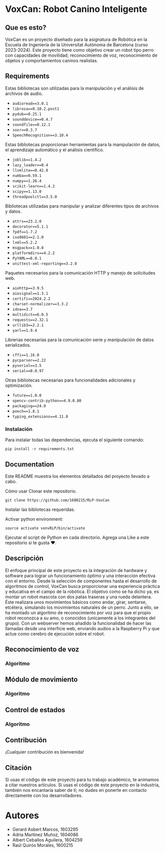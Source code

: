 # VoxCan: Robot Canino Inteligente

## Que es esto?
VoxCan es un proyecto diseñado para la asignatura de Robótica en la Escuela de Ingeniería de la Universitat Autònoma de Barcelona (curso 2023-2024). Este proyecto tiene como objetivo crear un robot tipo perro con capacidades de movilidad, reconocimiento de voz, reconocimiento de objetos y comportamientos caninos realistas.

## Requirements
Estas bibliotecas son utilizadas para la manipulación y el análisis de archivos de audio.
- `audioread==3.0.1`
- `librosa==0.10.2.post1`
- `pydub==0.25.1`
- `sounddevice==0.4.7`
- `soundfile==0.12.1`
- `soxr==0.3.7`
- `SpeechRecognition==3.10.4`

Estas bibliotecas proporcionan herramientas para la manipulación de datos, el aprendizaje automático y el análisis científico.
- `joblib==1.4.2`
- `lazy_loader==0.4`
- `llvmlite==0.42.0`
- `numba==0.59.1`
- `numpy==1.26.4`
- `scikit-learn==1.4.2`
- `scipy==1.13.0`
- `threadpoolctl==3.5.0`

Bibliotecas utilizadas para manipular y analizar diferentes tipos de archivos y datos.
- `attrs==23.2.0`
- `decorator==5.1.1`
- `fpdf==1.7.2`
- `iso8601==2.1.0`
- `lxml==5.2.2`
- `msgpack==1.0.8`
- `platformdirs==4.2.2`
- `PyYAML==6.0.1`
- `unittest-xml-reporting==3.2.0`

Paquetes necesarios para la comunicación HTTP y manejo de solicitudes web.
- `aiohttp==3.9.5`
- `aiosignal==1.3.1`
- `certifi==2024.2.2`
- `charset-normalizer==3.3.2`
- `idna==3.7`
- `multidict==6.0.5`
- `requests==2.32.1`
- `urllib3==2.2.1`
- `yarl==1.9.4`

Librerias necesarias para la comunicación serie y manipulación de datos serializados.
- `cffi==1.16.0`
- `pycparser==2.22`
- `pyserial==3.5`
- `serial==0.0.97`

Otras bibliotecas necesarias para funcionalidades adicionales y optimización.
- `future==1.0.0`
- `opencv-contrib-python==4.9.0.80`
- `packaging==24.0`
- `pooch==1.8.1`
- `typing_extensions==4.11.0`

### Instalación

Para instalar todas las dependencias, ejecuta el siguiente comando:
~~~
pip install -r requirements.txt
~~~

## Documentation
Este README muestra los elementos detallados del proyecto llevado a cabo.

Cómo usar
Clonar este repositorio.
~~~
git clone https://github.com/1600215/RLP-VoxCan
~~~

Instalar las bibliotecas requeridas.

Activar python environment:
~~~
source activate venvRLP/bin/activate
~~~

Ejecutar el script de Python en cada directorio.
Agrega una Like a este repositorio si te gusta ❤.

## Descripción

El enfoque principal de este proyecto es la integración de hardware y software para lograr un funcionamiento óptimo y una interacción efectiva con el entorno. Desde la selección de componentes hasta el desarrollo de algoritmos de control, VoxCan busca proporcionar una experiencia práctica y educativa en el campo de la robótica. 
El objetivo como se ha dicho ya, es montar un robot mascota con dos patas traseras y una rueda delantera. Éste realizara unos movimientos básicos como andar, girar, sentarse, etcétera, simulando los movimientos naturales de un perro. 
Junto a ello, se ha montado un algoritmo de reconocimiento por voz para que el propio robot reconozca a su amo, o conocidos (unicamente a los integrantes del grupo). Con un webserver hemos añadido la funcionalidad de hacer las llamadas desde una interfície web, enviando audios a la Raspberry Pi y que actue como cerebro de ejecución sobre el robot.

## Reconocimiento de voz
### Algoritmo

## Módulo de movimiento
### Algoritmo

## Control de estados
### Algoritmo

## Contribución
¡Cualquier contribución es bienvenida!

## Citación
Si usas el código de este proyecto para tu trabajo académico, te animamos a citar nuestros artículos.
Si usas el código de este proyecto en la industria, también nos encantaría saber de ti; no dudes en ponerte en contacto directamente con los desarrolladores.

# Autores
- Gerard Asbert Marcos, 1603295
- Adria Martinez Muñoz, 1604086
- Albert Ceballos Aguilera, 1604259
- Raúl Quirós Morales, 1600215
